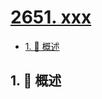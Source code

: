 # [2651. xxx](https://github.com/Tdahuyou/TNotes.leetcode/tree/main/notes/2651.%20xxx)

<!-- region:toc -->

- [1. 📝 概述](#1--概述)

<!-- endregion:toc -->

## 1. 📝 概述
